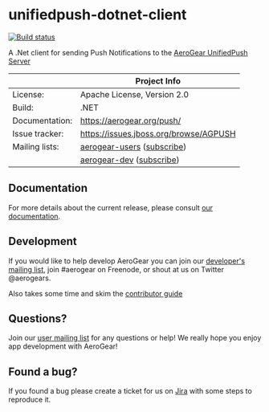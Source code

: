 unifiedpush-dotnet-client
=========================

[![Build status](https://ci.appveyor.com/api/projects/status/dljwr39k4jco3qrk?svg=true)](https://ci.appveyor.com/project/edewit/aerogear-unifiedpush-dotnet-client)

A .Net client for sending Push Notifications to the [AeroGear UnifiedPush Server](https://github.com/aerogear/aerogear-unifiedpush-server)

|                 | Project Info  |
| --------------- | ------------- |
| License:        | Apache License, Version 2.0  |
| Build:          | .NET  |
| Documentation:  | https://aerogear.org/push/  |
| Issue tracker:  | https://issues.jboss.org/browse/AGPUSH  |
| Mailing lists:  | [aerogear-users](http://aerogear-users.1116366.n5.nabble.com/) ([subscribe](https://lists.jboss.org/mailman/listinfo/aerogear-users))  |
|                 | [aerogear-dev](http://aerogear-dev.1069024.n5.nabble.com/) ([subscribe](https://lists.jboss.org/mailman/listinfo/aerogear-dev))  |

## Documentation

For more details about the current release, please consult [our documentation](https://aerogear.org/docs/unifiedpush/).

## Development

If you would like to help develop AeroGear you can join our [developer's mailing list](https://lists.jboss.org/mailman/listinfo/aerogear-dev), join #aerogear on Freenode, or shout at us on Twitter @aerogears.

Also takes some time and skim the [contributor guide](http://aerogear.org/docs/guides/Contributing/)

## Questions?

Join our [user mailing list](https://lists.jboss.org/mailman/listinfo/aerogear-users) for any questions or help! We really hope you enjoy app development with AeroGear!

## Found a bug?

If you found a bug please create a ticket for us on [Jira](https://issues.jboss.org/browse/AGPUSH) with some steps to reproduce it.
